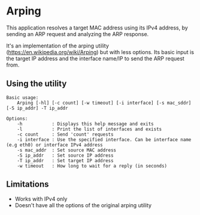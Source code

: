 Arping
======

This application resolves a target MAC address using its IPv4 address, by sending an ARP request and 
analyzing the ARP response.

It's an implementation of the arping utility (https://en.wikipedia.org/wiki/Arping) but with less options.
Its basic input is the target IP address and the interface name/IP to send the ARP request from.

Using the utility
-----------------
	Basic usage:
		Arping [-hl] [-c count] [-w timeout] [-i interface] [-s mac_sddr] [-S ip_addr] -T ip_addr

	Options:
		-h           : Displays this help message and exits
		-l           : Print the list of interfaces and exists
		-c count     : Send 'count' requests
		-i interface : Use the specified interface. Can be interface name (e.g eth0) or interface IPv4 address
		-s mac_addr  : Set source MAC address
		-S ip_addr   : Set source IP address
		-T ip_addr   : Set target IP address
		-w timeout   : How long to wait for a reply (in seconds)		

Limitations
-----------
- Works with IPv4 only
- Doesn't have all the options of the original arping utility
